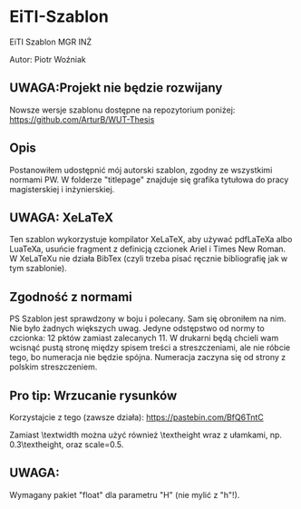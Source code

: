 # EiTI-Szablon
EiTI Szablon MGR INŻ

Autor: Piotr Woźniak

## UWAGA:Projekt nie będzie rozwijany
Nowsze wersje szablonu dostępne na repozytorium poniżej:
https://github.com/ArturB/WUT-Thesis

## Opis

Postanowiłem udostępnić mój autorski szablon, zgodny ze wszystkimi normami PW. W folderze "titlepage" znajduje się grafika tytułowa do pracy magisterskiej i inżynierskiej.

## UWAGA: XeLaTeX

Ten szablon wykorzystuje kompilator XeLaTeX, aby używać pdfLaTeXa albo LuaTeXa, usuńcie fragment z definicją czcionek Ariel i Times New Roman. W XeLaTeXu nie działa BibTex (czyli trzeba pisać ręcznie bibliografię jak w tym szablonie).

## Zgodność z normami

PS Szablon jest sprawdzony w boju i polecany. Sam się obroniłem na nim. Nie było żadnych większych uwag. Jedyne odstępstwo od normy to czcionka: 12 pktów zamiast zalecanych 11. W drukarni będą chcieli wam wcisnąć pustą stronę między spisem treści a streszczeniami, ale nie róbcie tego, bo numeracja nie będzie spójna. Numeracja zaczyna się od strony z polskim streszczeniem.


## Pro tip: Wrzucanie rysunków
Korzystajcie z tego (zawsze działa):
https://pastebin.com/BfQ6TntC

Zamiast \textwidth można użyć również \textheight wraz z ułamkami, np. 0.3\textheight, oraz scale=0.5.

 ## UWAGA:

Wymagany pakiet "float" dla parametru "H" (nie mylić z "h"!).
